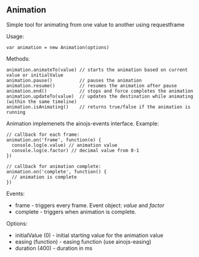 Animation
----------

Simple tool for animating from one value to another using requestframe

Usage:

    var animation = new Animation(options)

Methods:
  
    animation.animateTo(value) // starts the animation based on current value or initialValue
    animation.pause()          // pauses the animation
    animation.resume()         // resumes the animation after pause
    animation.end()            // stops and force completes the animation
    animation.updateTo(value)  // updates the destination while animating (within the same timeline)
    animation.isAnimating()    // returns true/false if the animation is running

Animation implemenets the ainojs-events interface. Example:
  
    // callback for each frame:
    animation.on('frame', function(e) {
      console.log(e.value) // animation value
      console.log(e.factor) // decimal value from 0-1
    })

    // callback for animation complete:
    animation.on('complete', function() {
      // animation is complete
    })

Events:

- frame - triggers every frame. Event object: *value* and *factor*
- complete - triggers when animation is complete.

Options:

- initialValue (0) - initial starting value for the animation value
- easing (function) - easing function (use ainojs-easing)
- duration (400) - duration in ms